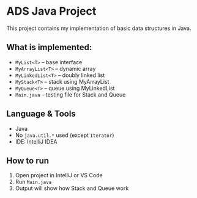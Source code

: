 # ADS Java Project

This project contains my implementation of basic data structures in Java.

## What is implemented:

- `MyList<T>` – base interface
- `MyArrayList<T>` – dynamic array
- `MyLinkedList<T>` – doubly linked list
- `MyStack<T>` – stack using MyArrayList
- `MyQueue<T>` – queue using MyLinkedList
- `Main.java` – testing file for Stack and Queue

## Language & Tools

- Java
- No `java.util.*` used (except `Iterator`)
- IDE: IntelliJ IDEA

## How to run

1. Open project in IntelliJ or VS Code
2. Run `Main.java`
3. Output will show how Stack and Queue work
